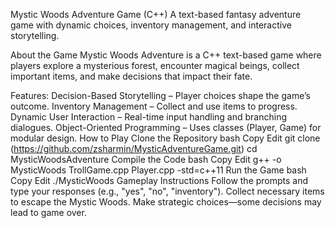 Mystic Woods Adventure Game (C++)
A text-based fantasy adventure game with dynamic choices, inventory management, and interactive storytelling.

About the Game
Mystic Woods Adventure is a C++ text-based game where players explore a mysterious forest, encounter magical beings, collect important items, and make decisions that impact their fate.

Features:
Decision-Based Storytelling – Player choices shape the game’s outcome.
Inventory Management – Collect and use items to progress.
Dynamic User Interaction – Real-time input handling and branching dialogues.
Object-Oriented Programming – Uses classes (Player, Game) for modular design.
How to Play
Clone the Repository
bash
Copy
Edit
git clone (https://github.com/zsharmin/MysticAdventureGame.git)
cd MysticWoodsAdventure
Compile the Code
bash
Copy
Edit
g++ -o MysticWoods TrollGame.cpp Player.cpp -std=c++11
Run the Game
bash
Copy
Edit
./MysticWoods
Gameplay Instructions
Follow the prompts and type your responses (e.g., "yes", "no", "inventory").
Collect necessary items to escape the Mystic Woods.
Make strategic choices—some decisions may lead to game over.
